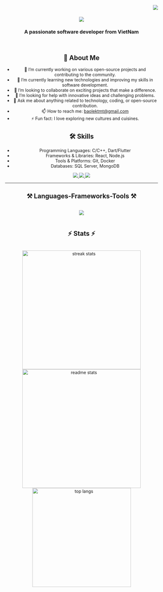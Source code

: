 <img align="right" src="https://visitor-badge.laobi.icu/badge?page_id=salesp07.salesp07" />

<h1 align="center">
    <img src="https://readme-typing-svg.herokuapp.com/?font=Righteous&size=35&center=true&vCenter=true&width=500&height=70&duration=4000&lines=Hi+There!+👋;+blue+bird!;" />
</h1>

<h3 align="center">A passionate software developer from VietNam</h3>

<br/>

<div align="center">
 
## 🚀 About Me

- 🔭 I’m currently working on various open-source projects and contributing to the community.
- 🌱 I’m currently learning new technologies and improving my skills in software development.
- 👯 I’m looking to collaborate on exciting projects that make a difference.
- 🤔 I’m looking for help with innovative ideas and challenging problems.
- 💬 Ask me about anything related to technology, coding, or open-source contribution.
- 📫 How to reach me: [baolektmt@gmail.com](mailto:baolektmt@gmail.com)
- ⚡ Fun fact: I love exploring new cultures and cuisines.

## 🛠️ Skills

- Programming Languages: C/C++, Dart/Flutter
- Frameworks & Libraries: React, Node.js
- Tools & Platforms: Git, Docker
- Databases: SQL Server, MongoDB

 </div>
 
<div align="center"> 
  <a href="mailto:baolektmt@gmail.com">
    <img src="https://img.shields.io/badge/Gmail-333333?style=for-the-badge&logo=gmail&logoColor=red" />
  </a>
  <a href="https://www.linkedin.com/in/bluebird672/" target="_blank">
    <img src="https://img.shields.io/badge/LinkedIn-0077B5?style=for-the-badge&logo=linkedin&logoColor=white" target="_blank" />
  </a>
  <a href="https://github.com/baobluebird" target="_blank">
     <img src="https://img.shields.io/badge/Portfolio-FF5722?style=for-the-badge&logo=todoist&logoColor=white" target="_blank" /> <!-- sqlite, safari, google-chrome are other good icon options -->
  </a>
</div>

 <hr/>
 
<h2 align="center">⚒️ Languages-Frameworks-Tools ⚒️</h2>
<br/>
<div align="center">
    <img src="https://skillicons.dev/icons?i=c,cpp,flutter,nodejs,mongodb,mysql,git,linux" />
</div>

<br/>

<h2 align="center">⚡ Stats ⚡</h2>
<br>
<div align=center>
  <img width=390 src="https://github-readme-streak-stats-salesp07.vercel.app/?user=baobluebird&count_private=true&theme=react&border_radius=10" alt="streak stats"/>
  <img width=390 src="https://github-readme-stats-salesp07.vercel.app/api?username=baobluebird&count_private=true&show_icons=true&theme=react&rank_icon=github&border_radius=10" alt="readme stats" />
  <br/>
  <img width=325 align="center" src="https://github-readme-stats-salesp07.vercel.app/api/top-langs/?username=baobluebird&hide=HTML&langs_count=8&layout=compact&theme=react&border_radius=10&size_weight=0.5&count_weight=0.5&exclude_repo=github-readme-stats" alt="top langs" />
</div>

<br/><br/>



